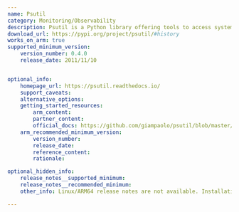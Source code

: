 ```yaml
---
name: Psutil
category: Monitoring/Observability
description: Psutil is a Python library offering tools to access system utilization details like CPU, memory, disk, and network stats, allowing for effective process management and system monitoring.
download_url: https://pypi.org/project/psutil/#history
works_on_arm: true
supported_minimum_version:
    version_number: 0.4.0
    release_date: 2011/11/10


optional_info:
    homepage_url: https://psutil.readthedocs.io/
    support_caveats:
    alternative_options:
    getting_started_resources:
        arm_content: 
        partner_content: 
        official_docs: https://github.com/giampaolo/psutil/blob/master/INSTALL.rst#install-psutil
    arm_recommended_minimum_version:
        version_number:
        release_date:
        reference_content:
        rationale: 

optional_hidden_info:
    release_notes__supported_minimum: 
    release_notes__recommended_minimum:
    other_info: Linux/ARM64 release notes are not available. Installation and testing are done via the pypi release [0.4.0](https://pypi.org/project/psutil/0.4.0/).

---
```


